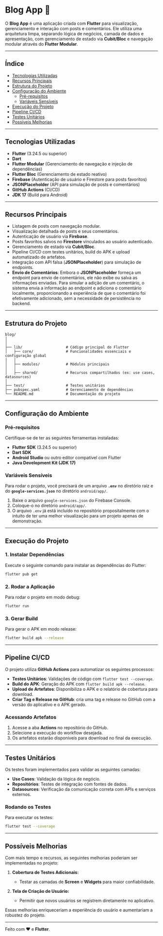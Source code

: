 # Blog App 🚀

O **Blog App** é uma aplicação criada com **Flutter** para visualização, gerenciamento e interação com posts e comentários. Ele utiliza uma arquitetura limpa, separando lógica de negócios, camada de dados e apresentação, com gerenciamento de estado via **Cubit/Bloc** e navegação modular através do **Flutter Modular**.

---

## Índice

- [Tecnologias Utilizadas](#tecnologias-utilizadas)
- [Recursos Principais](#recursos-principais)
- [Estrutura do Projeto](#estrutura-do-projeto)
- [Configuração do Ambiente](#configuração-do-ambiente)
  - [Pré-requisitos](#pré-requisitos)
  - [Variáveis Sensíveis](#variáveis-sensíveis)
- [Execução do Projeto](#execução-do-projeto)
- [Pipeline CI/CD](#pipeline-ci/cd)
- [Testes Unitários](#testes-unitários)
- [Possíveis Melhorias](#possíveis-melhorias)

---

## Tecnologias Utilizadas

- **Flutter** (3.24.5 ou superior)
- **Dart**
- **Flutter Modular** (Gerenciamento de navegação e injeção de dependências)
- **Flutter Bloc** (Gerenciamento de estado reativo)
- **Firebase** (Autenticação de usuário e Firestore para posts favoritos)
- **JSONPlaceholder** (API para simulação de posts e comentários)
- **GitHub Actions** (CI/CD)
- **JDK 17** (Build para Android)

---

## Recursos Principais

- Listagem de posts com navegação modular.
- Visualização detalhada de posts e seus comentários.
- Autenticação de usuário via **Firebase**.
- Posts favoritos salvos no **Firestore** vinculados ao usuário autenticado.
- Gerenciamento de estado via **Cubit/Bloc**.
- Pipeline CI/CD com testes unitários, build do APK e upload automatizado de artefatos.
- Integração com API falsa (**JSONPlaceholder**) para simulação de endpoints.
- **Envio de Comentários**: Embora o **JSONPlaceholder** forneça um endpoint para envio de comentários, ele não exibe ou salva as informações enviadas. Para simular a adição de um comentário, o sistema envia a informação ao endpoint e adiciona o comentário localmente, proporcionando a experiência de que o comentário foi efetivamente adicionado, sem a necessidade de persistência no backend.

---

## Estrutura do Projeto

```plaintext
blog/
│
│
├── lib/                    # Código principal do Flutter
│   ├── core/               # Funcionalidades essenciais e configuração global
│   │
│   ├── modules/            # Módulos principais
│   │
│   ├── shared/             # Recursos compartilhados (ex: use cases, datasources)
│
├── test/                   # Testes unitários
├── pubspec.yaml            # Gerenciamento de dependências
└── README.md               # Documentação do projeto
```

---

## Configuração do Ambiente

### Pré-requisitos

Certifique-se de ter as seguintes ferramentas instaladas:

- **Flutter SDK** (3.24.5 ou superior)
- **Dart SDK**
- **Android Studio** ou outro editor compatível com Flutter
- **Java Development Kit (JDK 17)**

### Variáveis Sensíveis

Para rodar o projeto, você precisará de um arquivo **`.env`** no diretório raiz e do **`google-services.json`** no diretório `android/app/`.

1. Baixe o arquivo `google-services.json` do Firebase Console.
2. Coloque-o no diretório `android/app/`.
3. O arquivo `.env` já está incluído no repositório propositalmente com o intuito de ter uma melhor visualização para um projeto apenas de demonstração.

---

## Execução do Projeto

### 1. Instalar Dependências

Execute o seguinte comando para instalar as dependências do Flutter:

```bash
flutter pub get
```

### 2. Rodar a Aplicação

Para rodar o projeto em modo debug:

```bash
flutter run
```

### 3. Gerar Build

Para gerar o APK em modo release:

```bash
flutter build apk --release
```

---

## Pipeline CI/CD

O projeto utiliza **GitHub Actions** para automatizar os seguintes processos:

- **Testes Unitários**: Validações de código com `flutter test --coverage`.
- **Build do APK**: Geração do APK com `flutter build apk --release`.
- **Upload de Artefatos**: Disponibiliza o APK e o relatório de cobertura para download.
- **Criar Tag e Release no GitHub**: cria uma tag e release no GitHub com a versão do aplicativo e o APK gerado.

### Acessando Artefatos

1. Acesse a aba **Actions** no repositório do GitHub.
2. Selecione a execução do workflow desejada.
3. Os artefatos estarão disponíveis para download no final da execução.

---

## Testes Unitários

Os testes foram implementados para validar as seguintes camadas:

- **Use Cases**: Validação da lógica de negócio.
- **Repositórios**: Testes de integração com fontes de dados.
- **Datasources**: Verificação da comunicação correta com APIs e serviços externos.

### Rodando os Testes

Para executar os testes:

```bash
flutter test --coverage
```

---

## Possíveis Melhorias

Com mais tempo e recursos, as seguintes melhorias poderiam ser implementadas no projeto:

1. **Cobertura de Testes Adicionais:**

   - Testar as camadas de **Screen** e **Widgets** para maior confiabilidade.

2. **Tela de Criação de Usuário:**

   - Permitir que novos usuários se registrem diretamente no aplicativo.


Essas melhorias enriqueceriam a experiência do usuário e aumentariam a robustez do projeto.

---

Feito com ❤️ e **Flutter**.
